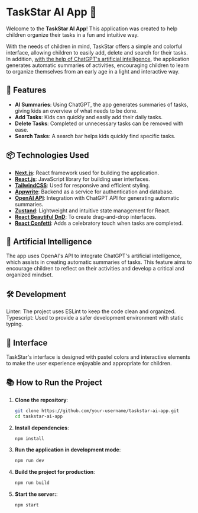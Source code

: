 # TaskStar AI App 🌟

Welcome to the **TaskStar AI App**! This application was created to help children organize their tasks in a fun and intuitive way.

With the needs of children in mind, TaskStar offers a simple and colorful interface, allowing children to easily add, delete and search for their tasks. In addition, <u>with the help of ChatGPT's artificial intelligence</u>, the application generates automatic summaries of activities, encouraging children to learn to organize themselves from an early age in a light and interactive way.

## 🚀 Features

- **AI Summaries**: Using ChatGPT, the app generates summaries of tasks, giving kids an overview of what needs to be done.
- **Add Tasks**: Kids can quickly and easily add their daily tasks.
- **Delete Tasks**: Completed or unnecessary tasks can be removed with ease.
- **Search Tasks**: A search bar helps kids quickly find specific tasks.

## 📦 Technologies Used

- **[Next.js](https://nextjs.org/)**: React framework used for building the application.
- **[React.js](https://reactjs.org/)**: JavaScript library for building user interfaces.
- **[TailwindCSS](https://tailwindcss.com/)**: Used for responsive and efficient styling.
- **[Appwrite](https://appwrite.io/)**: Backend as a service for authentication and database.
- **[OpenAI API](https://openai.com/api/)**: Integration with ChatGPT API for generating automatic summaries.
- **[Zustand](https://zustand-demo.pmnd.rs/)**: Lightweight and intuitive state management for React.
- **[React Beautiful DnD](https://github.com/atlassian/react-beautiful-dnd)**: To create drag-and-drop interfaces.
- **[React Confetti](https://github.com/alampros/react-confetti)**: Adds a celebratory touch when tasks are completed.

## 🤖 Artificial Intelligence

The app uses OpenAI's API to integrate ChatGPT's artificial intelligence, which assists in creating automatic summaries of tasks. This feature aims to encourage children to reflect on their activities and develop a critical and organized mindset.

## 🛠️ Development

Linter: The project uses ESLint to keep the code clean and organized.
Typescript: Used to provide a safer development environment with static typing.

## 🎨 Interface

TaskStar's interface is designed with pastel colors and interactive elements to make the user experience enjoyable and appropriate for children.

## 📚 How to Run the Project

1. **Clone the repository**:

   ```bash
   git clone https://github.com/your-username/taskstar-ai-app.git
   cd taskstar-ai-app

   ```

2. **Install dependencies**:

   ```bash
   npm install

   ```

3. **Run the application in development mode**:

   ```bash
   npm run dev

   ```

4. **Build the project for production**:

   ```bash
   npm run build

   ```

5. **Start the server:**:
   ```bash
   npm start
   ```
